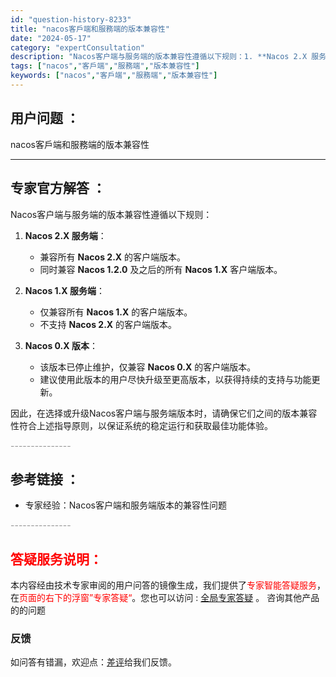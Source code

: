 ```yaml
---
id: "question-history-8233"
title: "nacos客戶端和服務端的版本兼容性"
date: "2024-05-17"
category: "expertConsultation"
description: "Nacos客户端与服务端的版本兼容性遵循以下规则：1. **Nacos 2.X 服务端**：   - 兼容所有 **Nacos 2.X** 的客户端版本。   - 同时兼容 **Nacos 1.2.0** 及之后的所有 **Nacos 1.X** 客户端版本。2. **Nacos 1.X 服务端**"
tags: ["nacos","客戶端","服務端","版本兼容性"]
keywords: ["nacos","客戶端","服務端","版本兼容性"]
---
```


## 用户问题 ： 
 nacos客戶端和服務端的版本兼容性  

---------------
## 专家官方解答 ：

Nacos客户端与服务端的版本兼容性遵循以下规则：

1. **Nacos 2.X 服务端**：
   - 兼容所有 **Nacos 2.X** 的客户端版本。
   - 同时兼容 **Nacos 1.2.0** 及之后的所有 **Nacos 1.X** 客户端版本。

2. **Nacos 1.X 服务端**：
   - 仅兼容所有 **Nacos 1.X** 的客户端版本。
   - 不支持 **Nacos 2.X** 的客户端版本。

3. **Nacos 0.X 版本**：
   - 该版本已停止维护，仅兼容 **Nacos 0.X** 的客户端版本。
   - 建议使用此版本的用户尽快升级至更高版本，以获得持续的支持与功能更新。

因此，在选择或升级Nacos客户端与服务端版本时，请确保它们之间的版本兼容性符合上述指导原则，以保证系统的稳定运行和获取最佳功能体验。


<font color="#949494">---------------</font> 


## 参考链接 ：

* 专家经验：Nacos客户端和服务端版本的兼容性问题 


 <font color="#949494">---------------</font> 
 


## <font color="#FF0000">答疑服务说明：</font> 

本内容经由技术专家审阅的用户问答的镜像生成，我们提供了<font color="#FF0000">专家智能答疑服务</font>，在<font color="#FF0000">页面的右下的浮窗”专家答疑“</font>。您也可以访问 : [全局专家答疑](https://answer.opensource.alibaba.com/docs/intro) 。 咨询其他产品的的问题

### 反馈
如问答有错漏，欢迎点：[差评](https://ai.nacos.io/user/feedbackByEnhancerGradePOJOID?enhancerGradePOJOId=13585)给我们反馈。
